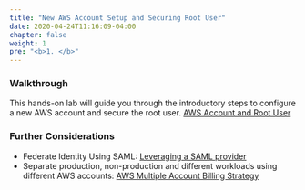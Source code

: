 ```yaml
---
title: "New AWS Account Setup and Securing Root User"
date: 2020-04-24T11:16:09-04:00
chapter: false
weight: 1
pre: "<b>1. </b>"
---
```


### Walkthrough

This hands-on lab will guide you through the introductory steps to configure a new AWS account and secure the root user.
[AWS Account and Root User](/security/100_labs/100_aws_account_and_root_user/)

### Further Considerations

* Federate Identity Using SAML: [Leveraging a SAML provider](https://docs.aws.amazon.com/IAM/latest/UserGuide/id_roles_providers_enable-console-saml.html)
* Separate production, non-production and different workloads using different AWS accounts: [AWS Multiple Account Billing Strategy](https://aws.amazon.com/answers/account-management/aws-multi-account-billing-strategy/)
